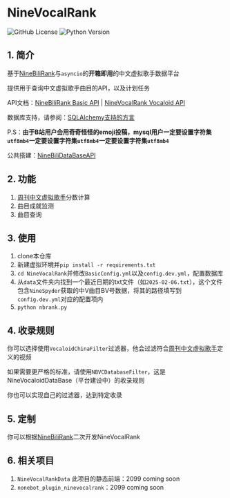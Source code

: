 # NineVocalRank


![GitHub License](https://img.shields.io/github/license/NineBiliTeam/NineBiliRank) 
![Python Version](https://badgen.net/pypi/python/black)



## 1. 简介

基于[NineBiliRank](https://github.com/NineBiliTeam/NineBiliRank)与`asyncio`的**开箱即用**的中文虚拟歌手数据平台

提供用于查询中文虚拟歌手曲目的API，以及计划任务

API文档：[NineBiliRank Basic API](https://apifox.com/apidoc/shared-a554e842-b1a6-4727-aa4e-66ed2454f95c) | [NineVocalRank Vocaloid API](https://apifox.com/apidoc/shared-1732993d-5ad1-4aee-ae17-aa68e388d101)

数据库支持，请参阅：[SQLAlchemy支持的方言](https://docs.sqlalchemy.org.cn/en/20/dialects/index.html)

P.S：**由于B站用户会用奇奇怪怪的emoji投稿，mysql用户一定要设置字符集`utf8mb4`一定要设置字符集`utf8mb4`一定要设置字符集`utf8mb4`**

公共搭建：[NineBiliDataBaseAPI](https://api.ninevocalrank.top/redoc)

## 2. 功能

1. [周刊中文虚拟歌手](https://evocalrank.com)分数计算
2. 曲目成就监测
3. 曲目查询

## 3. 使用
1. clone本仓库
2. 新建虚拟环境并`pip install -r requirements.txt`
3. `cd NineVocalRank`并修改`BasicConfig.yml`以及`config.dev.yml`，配置数据库
4. 从`data`文件夹内找到一个最近日期的txt文件（如`2025-02-06.txt`），这个文件包含`NineSpyder`获取的中V曲目BV号数据，将其的路径填写到`config.dev.yml`对应的配置项内
5. `python nbrank.py`


## 4. 收录规则

你可以选择使用`VocaloidChinaFilter`过滤器，他会过滤符合[周刊中文虚拟歌手](https://evocalrank.com)定义的视频

如果需要更严格的标准，请使用`NBVCDatabaseFilter`，这是NineVocaloidDataBase（平台建设中）的收录规则

你也可以实现自己的过滤器，达到特定收录

## 5. 定制

你可以根据[NineBiliRank](https://github.com/NineBiliTeam/NineBiliRank)二次开发NineVocalRank

## 6. 相关项目

1. `NineVocalRankData` 此项目的静态前端：2099 coming soon
2. `nonebot_plugin_ninevocalrank`：2099 coming soon
